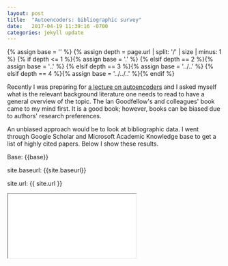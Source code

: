 ```yaml
---
layout: post
title:  "Autoencoders: bibliographic survey"
date:   2017-04-19 11:39:16 -0700
categories: jekyll update
---
```

<!-- _includes/base.html -->
{% assign base = '' %}
{% assign depth = page.url | split: '/' | size | minus: 1 %}
{% if    depth <= 1 %}{% assign base = '.' %}
{% elsif depth == 2 %}{% assign base = '..' %}
{% elsif depth == 3 %}{% assign base = '../..' %}
{% elsif depth == 4 %}{% assign base = '../../..' %}{% endif %}


Recently I was preparing for [a lecture on autoencoders](https://github.com/DSLituiev/teaching/blob/master/autoencoders/autoencoders.md) and I asked myself what is the relevant background literature one needs to read to have a general overview of the topic. The Ian Goodfellow's and colleagues' book came to my mind first. It is a good book; however, books can be biased due to authors' research preferences.

An unbiased approach would be to look at bibliographic data. I went through Google Scholar and Microsoft Academic Knowledge base to get a list of highly cited papers. Below I show these results.

Base: {{base}}

site.baseurl: {{site.baseurl}}

site.url: {{ site.url }}


<iframe src="{{ site.url }}/img/autoenc_scatter.html" marginwidth="0" marginheight="0" scrolling="no"></iframe>
